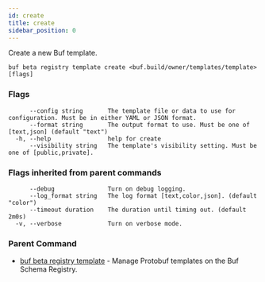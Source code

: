 ```yaml
---
id: create
title: create
sidebar_position: 0
---
```

Create a new Buf template.

```
buf beta registry template create <buf.build/owner/templates/template> [flags]
```

### Flags

```
      --config string       The template file or data to use for configuration. Must be in either YAML or JSON format.
      --format string       The output format to use. Must be one of [text,json] (default "text")
  -h, --help                help for create
      --visibility string   The template's visibility setting. Must be one of [public,private].
```

### Flags inherited from parent commands

```
      --debug               Turn on debug logging.
      --log_format string   The log format [text,color,json]. (default "color")
      --timeout duration    The duration until timing out. (default 2m0s)
  -v, --verbose             Turn on verbose mode.
```

### Parent Command

* [buf beta registry template](index.md)	 - Manage Protobuf templates on the Buf Schema Registry.
